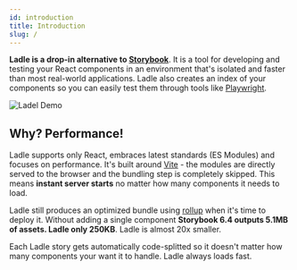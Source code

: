 ```yaml
---
id: introduction
title: Introduction
slug: /
---
```


**Ladle is a drop-in alternative to <a href="https://storybook.js.org/">Storybook</a>**. It is a tool for developing and testing your React components in an environment that's isolated and faster than most real-world applications. Ladle also creates an index of your components so you can easily test them through tools like <a href="https://playwright.dev/">Playwright</a>.

![Ladel Demo](/img/ladle-baseweb.png)

## Why? Performance!

Ladle supports only React, embraces latest standards (ES Modules) and focuses on performance. It's built around [Vite](https://vitejs.dev/) - the modules are directly served to the browser and the bundling step is completely skipped. This means **instant server starts** no matter how many components it needs to load.

Ladle still produces an optimized bundle using [rollup](https://rollupjs.org/guide/en/) when it's time to deploy it. Without adding a single component **Storybook 6.4 outputs 5.1MB of assets. Ladle only 250KB**. Ladle is almost 20x smaller.

Each Ladle story gets automatically code-splitted so it doesn't matter how many components your want it to handle. Ladle always loads fast.
